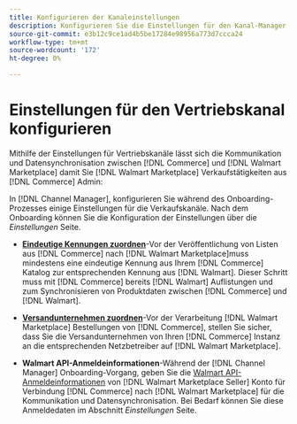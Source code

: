 ```yaml
---
title: Konfigurieren der Kanaleinstellungen
description: Konfigurieren Sie die Einstellungen für den Kanal-Manager und den Vertriebskanal für die Authentifizierung, ordnen Sie die Katalogattribute und die Versandunternehmen zu, die zum Koordinieren von Verkaufsvorgängen zwischen [!DNL Commerce] und [!DNL Walmart Marketplace].
source-git-commit: e3b12c9ce1ad4b5be17284e98956a773d7ccca24
workflow-type: tm+mt
source-wordcount: '172'
ht-degree: 0%

---
```



# Einstellungen für den Vertriebskanal konfigurieren

Mithilfe der Einstellungen für Vertriebskanäle lässt sich die Kommunikation und Datensynchronisation zwischen [!DNL Commerce] und [!DNL Walmart Marketplace] damit Sie [!DNL Walmart Marketplace] Verkaufstätigkeiten aus [!DNL Commerce] Admin:

In [!DNL Channel Manager], konfigurieren Sie während des Onboarding-Prozesses einige Einstellungen für die Verkaufskanäle. Nach dem Onboarding können Sie die Konfiguration der Einstellungen über die *Einstellungen* Seite.

* **[Eindeutige Kennungen zuordnen](map-catalog-attributes.md)**-Vor der Veröffentlichung von Listen aus [!DNL Commerce] nach [!DNL Walmart Marketplace]muss mindestens eine eindeutige Kennung aus Ihrem [!DNL Commerce] Katalog zur entsprechenden Kennung aus [!DNL Walmart]. Dieser Schritt muss mit [!DNL Commerce] bereits [!DNL Walmart] Auflistungen und zum Synchronisieren von Produktdaten zwischen [!DNL Commerce] und [!DNL Walmart].

* **[Versandunternehmen zuordnen](map-shipping-carriers.md)**-Vor der Verarbeitung [!DNL Walmart Marketplace] Bestellungen von [!DNL Commerce], stellen Sie sicher, dass Sie die Versandunternehmen von Ihren [!DNL Commerce] Instanz an die entsprechenden Netzbetreiber auf [!DNL Walmart Marketplace].

* **Walmart API-Anmeldeinformationen**-Während der [!DNL Channel Manager] Onboarding-Vorgang, geben Sie die [Walmart API-Anmeldeinformationen](walmart-prerequisites.md#generate-a-walmart-marketplace-production-api-key) von [!DNL Walmart Marketplace Seller] Konto für Verbindung [!DNL Commerce] nach [!DNL Walmart Marketplace] für die Kommunikation und Datensynchronisation. Bei Bedarf können Sie diese Anmeldedaten im Abschnitt *Einstellungen* Seite.
